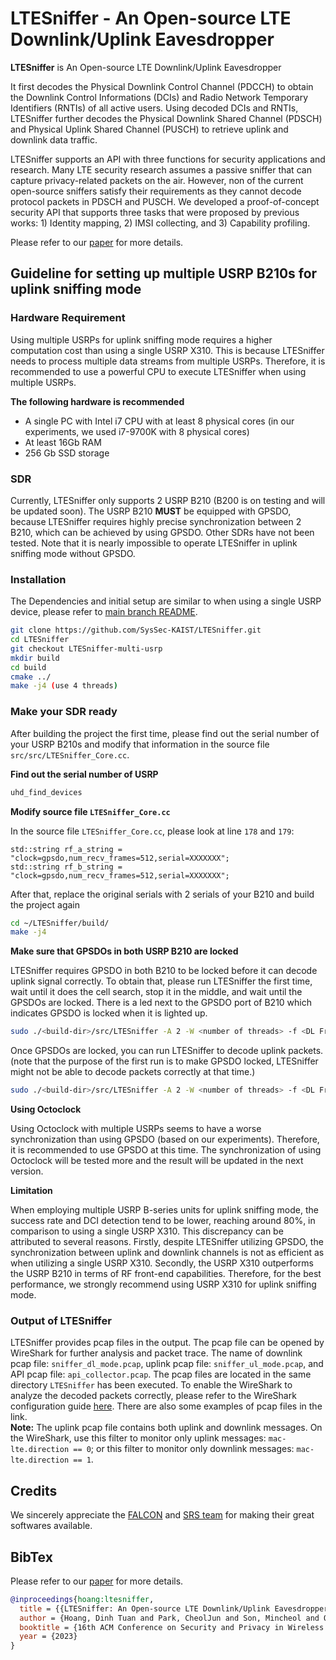 
# LTESniffer - An Open-source LTE Downlink/Uplink Eavesdropper

**LTESniffer** is An Open-source LTE Downlink/Uplink Eavesdropper 

It first decodes the Physical Downlink Control Channel (PDCCH) to obtain the Downlink Control Informations (DCIs) and Radio Network Temporary Identifiers (RNTIs) of all active users. Using decoded DCIs and RNTIs, LTESniffer further decodes the Physical Downlink Shared Channel (PDSCH) and Physical Uplink Shared Channel (PUSCH) to retrieve uplink and downlink data traffic.

LTESniffer supports an API with three functions for security applications and research. Many LTE security research assumes
a passive sniffer that can capture privacy-related packets on the air. However, non of the current open-source sniffers satisfy their requirements as they cannot decode protocol packets in PDSCH and PUSCH. We developed a proof-of-concept security API that supports three tasks that were proposed by previous works: 1) Identity mapping, 2) IMSI collecting, and 3) Capability profiling.

Please refer to our [paper][paper] for more details.

## Guideline for setting up multiple USRP B210s for uplink sniffing mode
### Hardware Requirement
Using multiple USRPs for uplink sniffing mode requires a higher computation cost than using a single USRP X310. This is because LTESniffer needs to process multiple data streams from multiple USRPs. Therefore, it is recommended to use a powerful CPU to execute LTESniffer when using multiple USRPs.

**The following hardware is recommended**
- A single PC with Intel i7 CPU with at least 8 physical cores (in our experiments, we used i7-9700K with 8 physical cores)
- At least 16Gb RAM
- 256 Gb SSD storage
### SDR
Currently, LTESniffer only supports 2 USRP B210 (B200 is on testing and will be updated soon). The USRP B210 **MUST** be equipped with GPSDO, because LTESniffer requires highly precise synchronization between 2 B210, which can be achieved by using GPSDO. Other SDRs have not been tested. Note that it is nearly impossible to operate LTESniffer in uplink sniffing mode without GPSDO.

### Installation
The Dependencies and initial setup are similar to when using a single USRP device, please refer to [main branch README][main-readme].

```bash
git clone https://github.com/SysSec-KAIST/LTESniffer.git
cd LTESniffer
git checkout LTESniffer-multi-usrp
mkdir build
cd build
cmake ../
make -j4 (use 4 threads)
```

### Make your SDR ready
After building the project the first time, please find out the serial number of your USRP B210s and modify that information in the source file `src/src/LTESniffer_Core.cc`.

**Find out the serial number of USRP**
```bash
uhd_find_devices
```
**Modify source file `LTESniffer_Core.cc`**

In the source file `LTESniffer_Core.cc`, please look at line `178` and `179`:
```
std::string rf_a_string = "clock=gpsdo,num_recv_frames=512,serial=XXXXXXX";
std::string rf_b_string = "clock=gpsdo,num_recv_frames=512,serial=XXXXXXX";
```
After that, replace the original serials with 2 serials of your B210 and build the project again
```bash
cd ~/LTESniffer/build/
make -j4
```
**Make sure that GPSDOs in both USRP B210 are locked**

LTESniffer requires GPSDO in both B210 to be locked before it can decode uplink signal correctly.
To obtain that, please run LTESniffer the first time, wait until it does the cell search, stop it in the middle, and wait until the GPSDOs are locked. There is a led next to the GPSDO port of B210 which indicates GPSDO is locked when it is lighted up.
```bash
sudo ./<build-dir>/src/LTESniffer -A 2 -W <number of threads> -f <DL Freq> -u <UL Freq> -C -m 1
```
Once GPSDOs are locked, you can run LTESniffer to decode uplink packets.
(note that the purpose of the first run is to make GPSDO locked, LTESniffer might not be able to decode packets correctly at that time.)
```bash
sudo ./<build-dir>/src/LTESniffer -A 2 -W <number of threads> -f <DL Freq> -u <UL Freq> -C -m 1
```

**Using Octoclock**

Using Octoclock with multiple USRPs seems to have a worse synchronization than using GPSDO (based on our experiments). Therefore, it is recommended to use GPSDO at this time. The synchronization of using Octoclock will be tested more and the result will be updated in the next version.

**Limitation**

When employing multiple USRP B-series units for uplink sniffing mode, the success rate and DCI detection tend to be lower, reaching around 80%, in comparison to using a single USRP X310. This discrepancy can be attributed to several reasons. Firstly, despite LTESniffer utilizing GPSDO, the synchronization between uplink and downlink channels is not as efficient as when utilizing a single USRP X310. Secondly, the USRP X310 outperforms the USRP B210 in terms of RF front-end capabilities. Therefore, for the best performance, we strongly recommend using USRP X310 for uplink sniffing mode. 

### Output of LTESniffer
LTESniffer provides pcap files in the output. The pcap file can be opened by WireShark for further analysis and packet trace.
The name of downlink pcap file: ``sniffer_dl_mode.pcap``, uplink pcap file: ``sniffer_ul_mode.pcap``, and API pcap file: ``api_collector.pcap``.
The pcap files are located in the same directory ``LTESniffer`` has been executed.
To enable the WireShark to analyze the decoded packets correctly, please refer to the WireShark configuration guide [here][pcap]. There are also some examples of pcap files in the link.\
**Note:** The uplink pcap file contains both uplink and downlink messages. On the WireShark, use this filter to monitor only uplink messages: ``mac-lte.direction == 0``; or this filter to monitor only downlink messages: ``mac-lte.direction == 1``.

## Credits
We sincerely appreciate the [FALCON][falcon] and [SRS team][srsran] for making their great softwares available.
## BibTex
Please refer to our [paper][paper] for more details.

```bibtex
@inproceedings{hoang:ltesniffer,
  title = {{LTESniffer: An Open-source LTE Downlink/Uplink Eavesdropper}},
  author = {Hoang, Dinh Tuan and Park, CheolJun and Son, Mincheol and Oh, Taekkyung and Bae, Sangwook and Ahn, Junho and Oh, BeomSeok and Kim, Yongdae},
  booktitle = {16th ACM Conference on Security and Privacy in Wireless and Mobile Networks (WiSec '23)},
  year = {2023}
}
```

[falcon]: https://github.com/falkenber9/falcon
[srsran]: https://github.com/srsran/srsRAN_4G
[uhd]:    https://github.com/EttusResearch/uhd
[paper]:  https://syssec.kaist.ac.kr/pub/2023/wisec2023_tuan.pdf
[pcap]:   pcap_file_example/README.md
[app]:    https://play.google.com/store/apps/details?id=make.more.r2d2.cellular_z&hl=en&gl=US&pli=1
[watching]: https://syssec.kaist.ac.kr/pub/2022/sec22summer_bae.pdf
[main-readme]: https://github.com/SysSec-KAIST/LTESniffer/tree/main
